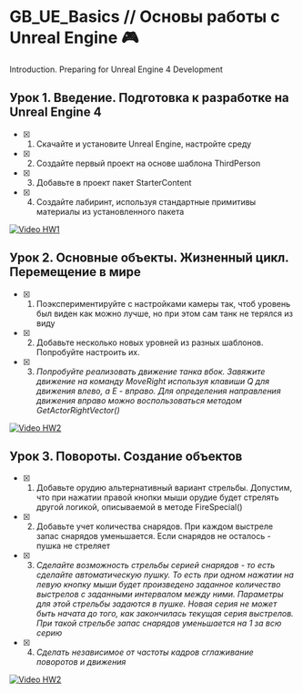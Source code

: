 # GB_UE_Basics // Основы работы с Unreal Engine :video_game:
 Introduction. Preparing for Unreal Engine 4 Development

## Урок 1. Введение. Подготовка к разработке на Unreal Engine 4

- [X] 1. Скачайте и установите Unreal Engine, настройте среду
- [X] 2. Создайте первый проект на основе шаблона ThirdPerson
- [X] 3. Добавьте в проект пакет StarterContent
- [X] 4. Создайте лабиринт, используя стандартные примитивы материалы из установленного пакета

[![Video HW1](https://img.youtube.com/vi/fbO7a53LAKw/0.jpg)](https://youtu.be/fbO7a53LAKw)

## Урок 2. Основные объекты. Жизненный цикл. Перемещение в мире

- [X] 1. Поэкспериментируйте с настройками камеры так, чтоб уровень был виден как можно лучше, но при этом сам танк не терялся из виду
- [X] 2. Добавьте несколько новых уровней из разных шаблонов. Попробуйте настроить их.
- [X] 3. *Попробуйте реализовать движение танка вбок. Завяжите движение на команду MoveRight используя клавиши Q для движения влево, а E - вправо. Для определения направления движения вправо можно воспользоваться методом GetActorRightVector()*

[![Video HW2](https://img.youtube.com/vi/kjDGuU6tjlE/0.jpg)](https://youtu.be/kjDGuU6tjlE)

## Урок 3. Повороты. Создание объектов
- [X] 1. Добавьте орудию альтернативный вариант стрельбы. Допустим, что при нажатии правой кнопки мыши орудие будет стрелять другой логикой, описываемой в методе FireSpecial()
- [X] 2. Добавьте учет количества снарядов. При каждом выстреле запас снарядов уменьшается. Если снарядов не осталось - пушка не стреляет
- [X] 3. *Сделайте возможность стрельбы серией снарядов - то есть сделайте автоматическую пушку. То есть при одном нажатии на левую кнопку мыши будет произведено заданное количество выстрелов с заданными интервалом между ними. Параметры для этой стрельбы задаются в пушке. Новая серия не может быть начата до того, как закончилась текущая серия выстрелов. При такой стрельбе запас снарядов уменьшается на 1 за всю серию*
- [X] 4. *Сделать независимое от частоты кадров сглаживание поворотов и движения*

[![Video HW2](https://img.youtube.com/vi/LnMZ6TF3G2A/0.jpg)](https://youtu.be/LnMZ6TF3G2A)
